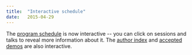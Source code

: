 ```yaml
---
title:  "Interactive schedule"
date:   2015-04-29
---
```


The [program schedule](schedule.html) is now interactive -- you can click on sessions and talks to reveal more information about it. The [author index](authorindex.html) and [accepted demos](demonstrations.html) are also interactive.



